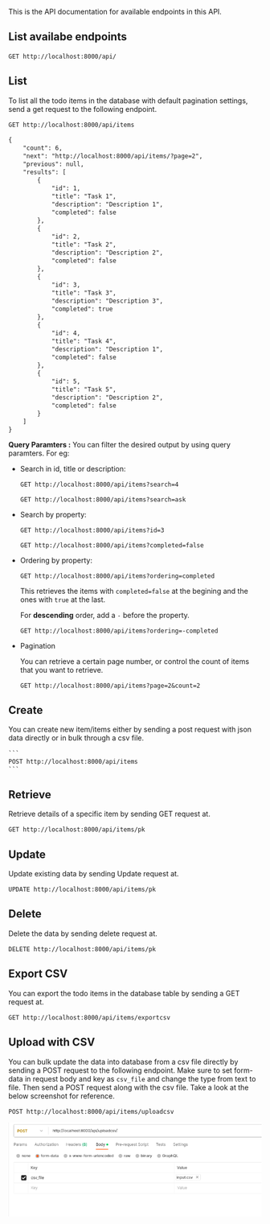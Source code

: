 This is the API documentation for available endpoints in this API.


## List availabe endpoints 
    GET http://localhost:8000/api/
## List 
To list all the todo items in the database with default pagination settings, send a get request to the following endpoint.

    GET http://localhost:8000/api/items

```
{
    "count": 6,
    "next": "http://localhost:8000/api/items/?page=2",
    "previous": null,
    "results": [
        {
            "id": 1,
            "title": "Task 1",
            "description": "Description 1",
            "completed": false
        },
        {
            "id": 2,
            "title": "Task 2",
            "description": "Description 2",
            "completed": false
        },
        {
            "id": 3,
            "title": "Task 3",
            "description": "Description 3",
            "completed": true
        },
        {
            "id": 4,
            "title": "Task 4",
            "description": "Description 1",
            "completed": false
        },
        {
            "id": 5,
            "title": "Task 5",
            "description": "Description 2",
            "completed": false
        }
    ]
}
```
**Query Paramters :**
You can filter the desired output by using query paramters. For eg:

- Search in id, title or description: 
    ```
    GET http://localhost:8000/api/items?search=4
    ```
    ```
    GET http://localhost:8000/api/items?search=ask
    ```
- Search by property:
    ```
    GET http://localhost:8000/api/items?id=3
    ```
    ```
    GET http://localhost:8000/api/items?completed=false
    ```
- Ordering by property:
    ```
    GET http://localhost:8000/api/items?ordering=completed
    ```
    This retrieves the items with `completed=false` at the begining and the ones with `true` at the last.

    For **descending** order, add a `-` before the property.
    ```
    GET http://localhost:8000/api/items?ordering=-completed
    ```
- Pagination 

    You can retrieve a certain page number, or control the count of items that you want to retrieve.
    ```
    GET http://localhost:8000/api/items?page=2&count=2
    ```


## Create
You can create new item/items either by sending a post request with json data directly or in bulk through a csv file.

    ```
    POST http://localhost:8000/api/items
    ```
## Retrieve
Retrieve details of a specific item by sending GET request at.

    
    GET http://localhost:8000/api/items/pk
    
## Update
Update existing data by sending Update request at.
    
    UPDATE http://localhost:8000/api/items/pk
    
    
## Delete
Delete the data by sending delete request at.

    DELETE http://localhost:8000/api/items/pk


## Export CSV
You can export the todo items in the database table by sending a GET request at.

    GET http://localhost:8000/api/items/exportcsv

## Upload with CSV
You can bulk update the data into database from a csv file directly by sending a POST request to the following endpoint. Make sure to set form-data in request body and key as `csv_file` and change the type from text to file. Then send a POST request along with the csv file. Take a look at the below screenshot for reference.

    POST http://localhost:8000/api/items/uploadcsv
![Alt text](image.png)

